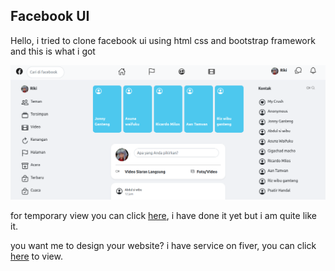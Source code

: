 ## Facebook UI

Hello, i tried to clone facebook ui using html css and bootstrap framework and this is what i got

![hell yeah](assets/img/display/1.png)

for temporary view you can click [here](https://sharp-bell-b78871.netlify.app/), i have done it yet but i am quite like it.

you want me to design your website? i have service on fiver, you can click [here](https://www.fiverr.com/share/KbBDZY) to view.